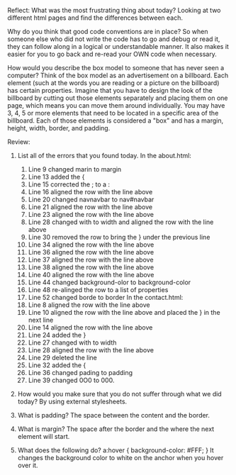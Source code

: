 Reflect:
What was the most frustrating thing about today?
Looking at two different html pages and find the differences between each.

Why do you think that good code conventions are in place?
So when someone else who did not write the code has to go and debug or read it, they can follow along in a logical or understandable manner.  It also makes it easier for you to go back and re-read your OWN code when necessary.

How would you describe the box model to someone that has never seen a computer?
Think of the box model as an advertisement on a billboard.  Each element (such at the words you are reading or a picture on the billboard) has certain properties.  Imagine that you have to design the look of the billboard by cutting out those elements separately and placing them on one page, which means you can move them around individually.  You may have 3, 4, 5 or more elements that need to be located in a specific area of the billboard.  Each of those elements is considered a "box" and has a margin, height, width, border, and padding.   

Review:
1. List all of the errors that you found today.
    In the about.html:
      1. Line 9 changed marin to margin
      2. Line 13 added the {
      3. Line 15 corrected the ; to a :
      4. Line 16 aligned the row with the line above
      5. Line 20 changed navnavbar to nav#navbar
      6. Line 21 aligned the row with the line above
      7. Line 23 aligned the row with the line above
      8. Line 28 changed with to width and aligned the row with the line above
      9. Line 30 removed the row to bring the } under the previous line
      10. Line 34 aligned the row with the line above
      11. Line 36 aligned the row with the line above
      12. Line 37 aligned the row with the line above
      13. Line 38 aligned the row with the line above
      14. Line 40 aligned the row with the line above
      15. Line 44 changed background-olor to background-color
      16. Line 48 re-alinged the row to a list of properties
      17. Line 52 changed borde to border
    In the contact.html:
      1. Line 8 aligned the row with the line above
      2. Line 10 aligned the row with the line above and placed the } in the next line
      3. Line 14 aligned the row with the line above
      4. Line 24 added the }
      5. Line 27 changed with to width
      6. Line 28 aligned the row with the line above
      7. Line 29 deleted the line
      8. Line 32 added the {
      9. Line 36 changed pading to padding
      10. Line 39 changed 0O0 to 000.

2. How would you make sure that you do not suffer through what we did today?
By using external stylesheets.
3. What is padding?
The space between the content and the border.
4. What is margin?
The space after the border and the where the next element will start.
5. What does the following do?
a:hover {
    background-color: #FFF;
}
It changes the background color to white on the anchor <a> when you hover over it.
